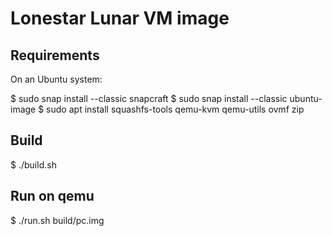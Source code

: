 # Lonestar Lunar VM image

## Requirements

On an Ubuntu system:

$ sudo snap install --classic snapcraft
$ sudo snap install --classic ubuntu-image
$ sudo apt install squashfs-tools qemu-kvm qemu-utils ovmf zip

## Build

$ ./build.sh

## Run on qemu

$ ./run.sh build/pc.img
